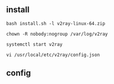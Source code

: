 ## install

```shell
bash install.sh -l v2ray-linux-64.zip 

chown -R nobody:nogroup /var/log/v2ray

systemctl start v2ray

vi /usr/local/etc/v2ray/config.json
```

## config 
